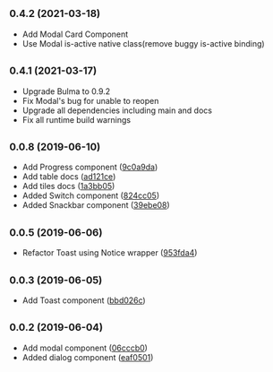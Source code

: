 ## <small>0.4.2 (2021-03-18)</small>
* Add Modal Card Component 
* Use Modal is-active native class(remove buggy is-active binding)

## <small>0.4.1 (2021-03-17)</small>

* Upgrade Bulma to 0.9.2
* Fix Modal's bug for unable to reopen
* Upgrade all dependencies including main and docs
* Fix all runtime build warnings

## <small>0.0.8 (2019-06-10)</small>

* Add Progress component ([9c0a9da](https://github.com/abbychau/svelma/commit/9c0a9da))
* Add table docs ([ad121ce](https://github.com/abbychau/svelma/commit/ad121ce))
* Add tiles docs ([1a3bb05](https://github.com/abbychau/svelma/commit/1a3bb05))
* Added Switch component ([824cc05](https://github.com/abbychau/svelma/commit/824cc05))
* Added Snackbar component ([39ebe08](https://github.com/abbychau/svelma/commit/39ebe08))

## <small>0.0.5 (2019-06-06)</small>

* Refactor Toast using Notice wrapper ([953fda4](https://github.com/abbychau/svelma/commit/953fda4))

## <small>0.0.3 (2019-06-05)</small>

* Add Toast component ([bbd026c](https://github.com/abbychau/svelma/commit/bbd026c))

## <small>0.0.2 (2019-06-04)</small>

* Add modal component ([06cccb0](https://github.com/abbychau/svelma/commit/06cccb0))
* Added dialog component ([eaf0501](https://github.com/abbychau/svelma/commit/eaf0501))



